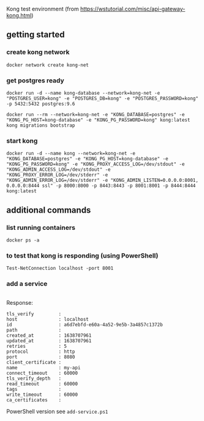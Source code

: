 Kong test environment (from https://wstutorial.com/misc/api-gateway-kong.html)

## getting started
### create kong network
```docker network create kong-net```

### get postgres ready
```
docker run -d --name kong-database --network=kong-net -e "POSTGRES_USER=kong" -e "POSTGRES_DB=kong" -e "POSTGRES_PASSWORD=kong" -p 5432:5432 postgres:9.6

docker run --rm --network=kong-net -e "KONG_DATABASE=postgres" -e "KONG_PG_HOST=kong-database" -e "KONG_PG_PASSWORD=kong" kong:latest kong migrations bootstrap
```

### start kong
```
docker run -d --name kong --network=kong-net -e "KONG_DATABASE=postgres" -e "KONG_PG_HOST=kong-database" -e "KONG_PG_PASSWORD=kong" -e "KONG_PROXY_ACCESS_LOG=/dev/stdout" -e "KONG_ADMIN_ACCESS_LOG=/dev/stdout" -e "KONG_PROXY_ERROR_LOG=/dev/stderr" -e "KONG_ADMIN_ERROR_LOG=/dev/stderr" -e "KONG_ADMIN_LISTEN=0.0.0.0:8001, 0.0.0.0:8444 ssl" -p 8000:8000 -p 8443:8443 -p 8001:8001 -p 8444:8444 kong:latest
```

## additional commands

### list running containers
```docker ps -a```

### to test that kong is responding (using PowerShell)
```
Test-NetConnection localhost -port 8001
```

### add a service
```curl -X POST --url http://192.168.99.100:8001/services/ --data 'name=my-api' --data 'url=http://192.168.99.100:8080'
```

Response:
```
tls_verify         :
host               : localhost
id                 : a6d7ebfd-e60a-4a52-9e5b-3a4857c1372b
path               :
created_at         : 1638707961
updated_at         : 1638707961
retries            : 5
protocol           : http
port               : 8080
client_certificate :
name               : my-api
connect_timeout    : 60000
tls_verify_depth   :
read_timeout       : 60000
tags               :
write_timeout      : 60000
ca_certificates    :
```

PowerShell version see ```add-service.ps1```
